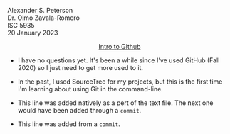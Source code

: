 Alexander S. Peterson  
Dr. Olmo Zavala-Romero  
ISC 5935  
20 January 2023

<u><p align=center>Intro to Github</p></u>

* I have no questions yet. It's been a while since I've used GitHub (Fall 2020) so I just need to get more used to it.

* In the past, I used SourceTree for my projects, but this is the first time I'm learning about using Git in the command-line.

* This line was added natively as a pert of the text file. The next one would have been added through a `commit`.

* This line was added from a `commit`.